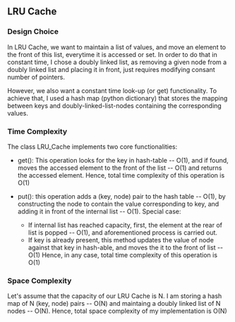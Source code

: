 ## LRU Cache

### Design Choice

In LRU Cache, we want to maintain a list of values, and move an element to the front of this list, everytime it is accessed or set. In order to do that in constant time, I chose a doubly linked list, as removing a given node from a doubly linked list and placing it in front, just requires modifying consant number of pointers. 

However, we also want a constant time look-up (or get) functionality. To achieve that, I used a hash map (python dictionary) that stores the mapping between keys and doubly-linked-list-nodes containing the corresponding values. 

### Time Complexity

The class LRU_Cache implements two core functionalities:

- get(): This operation looks for the key in hash-table -- O(1), and if found, moves the accessed element to the front of the list -- O(1) and returns the accessed element. Hence, total time complexity of this operation is O(1)

- put(): this operation adds a (key, node) pair to the hash table -- O(1), by constructing the node to contain the value corresponding to key, and adding it in front of the internal list -- O(1). Special case:
  - If internal list has reached capacity, first, the element at the rear of list is popped -- O(1), and aforementioned process is carried out. 
  - If key is already present, this method updates the value of node against that key in hash-able, and moves the it to the front of list -- O(1)
Hence, in any case, total time complexity of this operation is O(1)

### Space Complexity

Let's assume that the capacity of our LRU Cache is N. I am storing a hash map of N (key, node) pairs -- O(N) and maintaing a doubly linked list of N nodes -- O(N). Hence, total space complexity of my implementation is O(N)